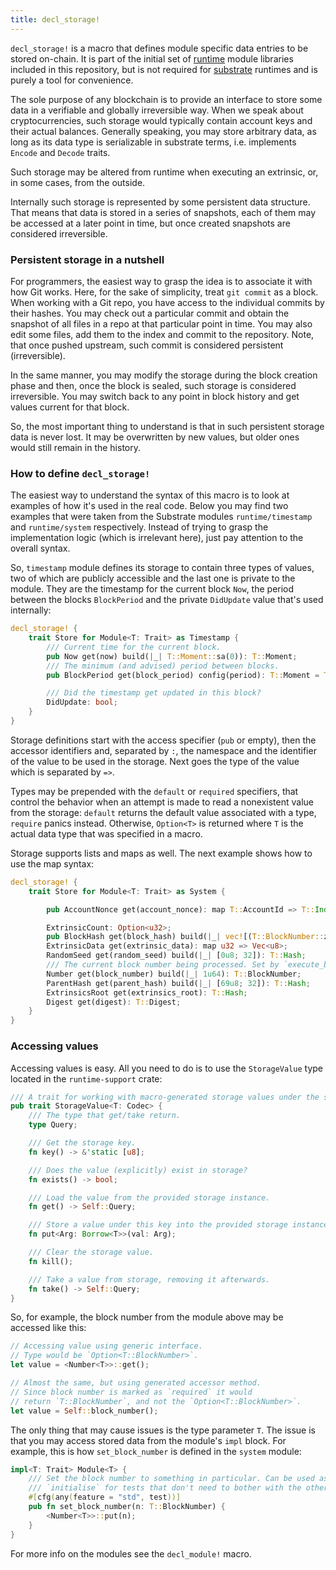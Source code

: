 ```yaml
---
title: decl_storage!
---
```


`decl_storage!` is a macro that defines module specific data entries to be stored on-chain. It is part of the initial set of [runtime](Runtime) module libraries included in this repository, but is not required for [substrate](Parity-Substrate) runtimes and is purely a tool for convenience.

The sole purpose of any blockchain is to provide an interface to store some data in a verifiable and globally irreversible way. When we speak about cryptocurrencies, such storage would typically contain account keys and their actual balances. Generally speaking, you may store arbitrary data, as long as its data type is serializable in substrate terms, i.e. implements `Encode` and `Decode` traits.

Such storage may be altered from runtime when executing an extrinsic, or, in some cases, from the outside.

Internally such storage is represented by some persistent data structure. That means that data is stored in a series of snapshots, each of them may be accessed at a later point in time, but once created snapshots are considered irreversible.

### Persistent storage in a nutshell

For programmers, the easiest way to grasp the idea is to associate it with how Git works. Here, for the sake of simplicity, treat `git commit` as a block. When working with a Git repo, you have access to the individual commits by their hashes. You may check out a particular commit and obtain the snapshot of all files in a repo at that particular point in time. You may also edit some files, add them to the index and commit to the repository. Note, that once pushed upstream, such commit is considered persistent (irreversible). 

In the same manner, you may modify the storage during the block creation phase and then, once the block is sealed, such storage is considered irreversible. You may switch back to any point in block history and get values current for that block.

So, the most important thing to understand is that in such persistent storage data is never lost. It may be overwritten by new values, but older ones would still remain in the history.

### How to define `decl_storage!` 

The easiest way to understand the syntax of this macro is to look at examples of how it's used in the real code. Below you may find two examples that were taken from the Substrate modules `runtime/timestamp` and `runtime/system` respectively. Instead of trying to grasp the implementation logic (which is irrelevant here), just pay attention to the overall syntax.

So, `timestamp` module defines its storage to contain three types of values, two of which are publicly accessible and the last one is private to the module. They are the timestamp for the current block `Now`, the period between the blocks `BlockPeriod` and the private `DidUpdate` value that's used internally:

```rust
decl_storage! {
	trait Store for Module<T: Trait> as Timestamp {
		/// Current time for the current block.
		pub Now get(now) build(|_| T::Moment::sa(0)): T::Moment;
		/// The minimum (and advised) period between blocks.
		pub BlockPeriod get(block_period) config(period): T::Moment = T::Moment::sa(5);

		/// Did the timestamp get updated in this block?
		DidUpdate: bool;
	}
}
```

Storage definitions start with the access specifier (`pub` or empty), then the accessor identifiers and, separated by `:`, the namespace and the identifier of the value to be used in the storage. Next goes the type of the value which is separated by `=>`. 

Types may be prepended with the `default` or `required` specifiers, that control the behavior when an attempt is made to read a nonexistent value from the storage: `default` returns the default value associated with a type, `require` panics instead. Otherwise, `Option<T>` is returned where `T` is the actual data type that was specified in a macro.

Storage supports lists and maps as well. The next example shows how to use the map syntax:

```rust
decl_storage! {
	trait Store for Module<T: Trait> as System {

		pub AccountNonce get(account_nonce): map T::AccountId => T::Index;

		ExtrinsicCount: Option<u32>;
		pub BlockHash get(block_hash) build(|_| vec![(T::BlockNumber::zero(), [69u8; 32])]): map T::BlockNumber => T::Hash;
		ExtrinsicData get(extrinsic_data): map u32 => Vec<u8>;
		RandomSeed get(random_seed) build(|_| [0u8; 32]): T::Hash;
		/// The current block number being processed. Set by `execute_block`.
		Number get(block_number) build(|_| 1u64): T::BlockNumber;
		ParentHash get(parent_hash) build(|_| [69u8; 32]): T::Hash;
		ExtrinsicsRoot get(extrinsics_root): T::Hash;
		Digest get(digest): T::Digest;
	}
}
```

### Accessing values

Accessing values is easy. All you need to do is to use the `StorageValue` type located in the `runtime-support` crate:

```rust
/// A trait for working with macro-generated storage values under the substrate storage API.
pub trait StorageValue<T: Codec> {
	/// The type that get/take return.
	type Query;

	/// Get the storage key.
	fn key() -> &'static [u8];

	/// Does the value (explicitly) exist in storage?
	fn exists() -> bool;

	/// Load the value from the provided storage instance.
	fn get() -> Self::Query;

	/// Store a value under this key into the provided storage instance.
	fn put<Arg: Borrow<T>>(val: Arg);

	/// Clear the storage value.
	fn kill();

	/// Take a value from storage, removing it afterwards.
	fn take() -> Self::Query;
}
```

So, for example, the block number from the module above may be accessed like this:
```rust
// Accessing value using generic interface.
// Type would be `Option<T::BlockNumber>`.
let value = <Number<T>>::get();

// Almost the same, but using generated accessor method. 
// Since block number is marked as `required` it would 
// return `T::BlockNumber`, and not the `Option<T::BlockNumber>`.
let value = Self::block_number();
```

The only thing that may cause issues is the type parameter `T`. The issue is that you may access stored data from the module's `impl` block. For example, this is how `set_block_number` is defined in the `system` module:

```rust
impl<T: Trait> Module<T> {
	/// Set the block number to something in particular. Can be used as an alternative to
	/// `initialise` for tests that don't need to bother with the other environment entries.
	#[cfg(any(feature = "std", test))]
	pub fn set_block_number(n: T::BlockNumber) {
		<Number<T>>::put(n);
	}
}
```

For more info on the modules see the `decl_module!` macro.
